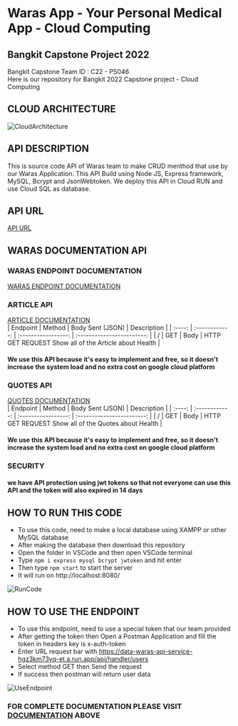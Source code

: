 # Waras App - Your Personal Medical App - Cloud Computing

## Bangkit Capstone Project 2022
Bangkit Capstone Team ID : C22 - PS046 <br>
Here is our repository for Bangkit 2022 Capstone project - Cloud Computing
<br>
## CLOUD ARCHITECTURE
![CloudArchitecture](https://github.com/yuliusius1/waras-bangkit-capstone-2022/blob/main/assets/cloud_architecture.png)
<br>
## API DESCRIPTION
This is source code API of Waras team to make CRUD menthod that use by our Waras Application. This API Build using Node JS, Express framework, MySQL, Bcrypt and JsonWebtoken. We deploy this API in Cloud RUN and use Cloud SQL as database.
<br>
## API URL
[API URL](https://data-waras-api-service-hgz3km73yq-et.a.run.app/)
<br>
## WARAS DOCUMENTATION API
### WARAS ENDPOINT DOCUMENTATION
[WARAS ENDPOINT DOCUMENTATION](https://documenter.getpostman.com/view/21187908/Uz5CLHqp)

### ARTICLE API
[ARTICLE DOCUMENTATION](https://newsapi.org/docs/endpoints/everything)
<br>
|  Endpoint |  Method	     |       Body Sent (JSON) |           Description          |
| :----: | :------------: | :-----------------: | :------------------------: |
| / | GET   | Body      | HTTP GET REQUEST Show all of the Article about Health  |

#### We use this API because it's easy to implement and free, so it doesn't increase the system load and no extra cost on google cloud platform

### QUOTES API
[QUOTES DOCUMENTATION](https://rapidapi.com/karanp41-eRiF1pYLK1P/api/world-of-quotes/)
<br>
|  Endpoint |  Method	     |       Body Sent (JSON) |           Description          |
| :----: | :------------: | :-----------------: | :------------------------: |
| / | GET   | Body      | HTTP GET REQUEST Show all of the Quotes about Health  |

#### We use this API because it's easy to implement and free, so it doesn't increase the system load and no extra cost on google cloud platform

### SECURITY
#### we have API protection using jwt tokens so that not everyone can use this API and the token will also expired in 14 days

## HOW TO RUN THIS CODE
* To use this code, need to make a local database using XAMPP or other MySQL database
* After making the database then download this repository
* Open the folder in VSCode and then open VSCode terminal
* Type ```npm i express mysql bcrypt jwtoken``` and hit enter
* Then type ```npm start``` to start the server
* It will run on http://localhost:8080/

![RunCode](https://github.com/yuliusius1/waras-bangkit-capstone-2022/blob/main/assets/run_code.jpeg)
<br>
## HOW TO USE THE ENDPOINT
* To use this endpoint, need to use a special token that our team provided
* After getting the token then Open a Postman Application and fill the token in headers key is x-auth-token
* Enter URL request bar with https://data-waras-api-service-hgz3km73yq-et.a.run.app/api/handler/users
* Select method GET then Send the request
* If success then postman will return user data

![UseEndpoint](https://github.com/yuliusius1/waras-bangkit-capstone-2022/blob/main/assets/run_endpoint.jpeg)
<br>
### FOR COMPLETE DOCUMENTATION PLEASE VISIT [DOCUMENTATION](https://github.com/yuliusius1/waras-bangkit-capstone-2022/tree/cc-dev1#waras-documentation-api) ABOVE
